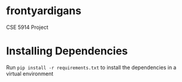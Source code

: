 # frontyardigans
CSE 5914 Project

# Installing Dependencies

Run ```pip install -r requirements.txt``` to install the dependencies in a virtual environment
